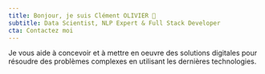 ```yaml
---
title: Bonjour, je suis Clément OLIVIER 👋
subtitle: Data Scientist, NLP Expert & Full Stack Developer
cta: Contactez moi
---
```

Je vous aide à concevoir et à mettre en oeuvre des solutions digitales pour résoudre des problèmes complexes en utilisant les dernières technologies.